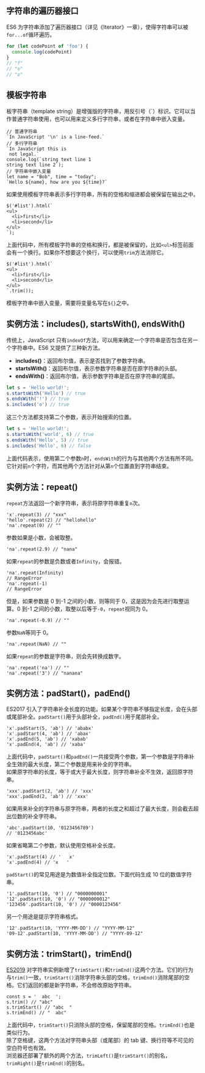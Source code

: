 <a name="1a8b1ce9"></a>
## 字符串的遍历器接口 
ES6 为字符串添加了遍历器接口（详见《Iterator》一章），使得字符串可以被`for...of`循环遍历。
```javascript
for (let codePoint of 'foo') {
  console.log(codePoint)
}
// "f"
// "o"
// "o"
```

<a name="c0a93715"></a>
## 模板字符串
板字符串（template string）是增强版的字符串，用反引号（`）标识。它可以当作普通字符串使用，也可以用来定义多行字符串，或者在字符串中嵌入变量。
```
// 普通字符串
`In JavaScript '\n' is a line-feed.`
// 多行字符串
`In JavaScript this is
 not legal.`
console.log(`string text line 1
string text line 2`);
// 字符串中嵌入变量
let name = "Bob", time = "today";
`Hello ${name}, how are you ${time}?`
```
如果使用模板字符串表示多行字符串，所有的空格和缩进都会被保留在输出之中。
```
$('#list').html(`
<ul>
  <li>first</li>
  <li>second</li>
</ul>
`);
```
上面代码中，所有模板字符串的空格和换行，都是被保留的，比如`<ul>`标签前面会有一个换行。如果你不想要这个换行，可以使用`trim`方法消除它。
```
$('#list').html(`
<ul>
  <li>first</li>
  <li>second</li>
</ul>
`.trim());
```
模板字符串中嵌入变量，需要将变量名写在`${}`之中。

<a name="d8db86cd"></a>
## 实例方法：includes(), startsWith(), endsWith()
传统上，JavaScript 只有`indexOf`方法，可以用来确定一个字符串是否包含在另一个字符串中。ES6 又提供了三种新方法。

- **includes()**：返回布尔值，表示是否找到了参数字符串。
- **startsWith()**：返回布尔值，表示参数字符串是否在原字符串的头部。
- **endsWith()**：返回布尔值，表示参数字符串是否在原字符串的尾部。
```javascript
let s = 'Hello world!';
s.startsWith('Hello') // true
s.endsWith('!') // true
s.includes('o') // true
```
这三个方法都支持第二个参数，表示开始搜索的位置。
```javascript
let s = 'Hello world!';
s.startsWith('world', 6) // true
s.endsWith('Hello', 5) // true
s.includes('Hello', 6) // false
```
上面代码表示，使用第二个参数`n`时，`endsWith`的行为与其他两个方法有所不同。它针对前`n`个字符，而其他两个方法针对从第`n`个位置直到字符串结束。

<a name="5389ae99"></a>
## 实例方法：repeat() 
`repeat`方法返回一个新字符串，表示将原字符串重复`n`次。
```
'x'.repeat(3) // "xxx"
'hello'.repeat(2) // "hellohello"
'na'.repeat(0) // ""
```
参数如果是小数，会被取整。
```
'na'.repeat(2.9) // "nana"
```
如果`repeat`的参数是负数或者`Infinity`，会报错。
```
'na'.repeat(Infinity)
// RangeError
'na'.repeat(-1)
// RangeError
```
但是，如果参数是 0 到-1 之间的小数，则等同于 0，这是因为会先进行取整运算。0 到-1 之间的小数，取整以后等于`-0`，`repeat`视同为 0。
```
'na'.repeat(-0.9) // ""
```
参数`NaN`等同于 0。
```
'na'.repeat(NaN) // ""
```
如果`repeat`的参数是字符串，则会先转换成数字。
```
'na'.repeat('na') // ""
'na'.repeat('3') // "nanana"
```

<a name="8f623b68"></a>
## 实例方法：padStart()，padEnd()
ES2017 引入了字符串补全长度的功能。如果某个字符串不够指定长度，会在头部或尾部补全。`padStart()`用于头部补全，`padEnd()`用于尾部补全。
```
'x'.padStart(5, 'ab') // 'ababx'
'x'.padStart(4, 'ab') // 'abax'
'x'.padEnd(5, 'ab') // 'xabab'
'x'.padEnd(4, 'ab') // 'xaba'
```
上面代码中，`padStart()`和`padEnd()`一共接受两个参数，第一个参数是字符串补全生效的最大长度，第二个参数是用来补全的字符串。<br />如果原字符串的长度，等于或大于最大长度，则字符串补全不生效，返回原字符串。
```
'xxx'.padStart(2, 'ab') // 'xxx'
'xxx'.padEnd(2, 'ab') // 'xxx'
```
如果用来补全的字符串与原字符串，两者的长度之和超过了最大长度，则会截去超出位数的补全字符串。
```
'abc'.padStart(10, '0123456789')
// '0123456abc'
```
如果省略第二个参数，默认使用空格补全长度。
```
'x'.padStart(4) // '   x'
'x'.padEnd(4) // 'x   '
```
`padStart()`的常见用途是为数值补全指定位数。下面代码生成 10 位的数值字符串。
```
'1'.padStart(10, '0') // "0000000001"
'12'.padStart(10, '0') // "0000000012"
'123456'.padStart(10, '0') // "0000123456"
```
另一个用途是提示字符串格式。
```
'12'.padStart(10, 'YYYY-MM-DD') // "YYYY-MM-12"
'09-12'.padStart(10, 'YYYY-MM-DD') // "YYYY-09-12"
```

<a name="042d3625"></a>
## 实例方法：trimStart()，trimEnd()
[ES2019](https://github.com/tc39/proposal-string-left-right-trim) 对字符串实例新增了`trimStart()`和`trimEnd()`这两个方法。它们的行为与`trim()`一致，`trimStart()`消除字符串头部的空格，`trimEnd()`消除尾部的空格。它们返回的都是新字符串，不会修改原始字符串。
```
const s = '  abc  ';
s.trim() // "abc"
s.trimStart() // "abc  "
s.trimEnd() // "  abc"
```
上面代码中，`trimStart()`只消除头部的空格，保留尾部的空格。`trimEnd()`也是类似行为。<br />除了空格键，这两个方法对字符串头部（或尾部）的 tab 键、换行符等不可见的空白符号也有效。<br />浏览器还部署了额外的两个方法，`trimLeft()`是`trimStart()`的别名，`trimRight()`是`trimEnd()`的别名。
